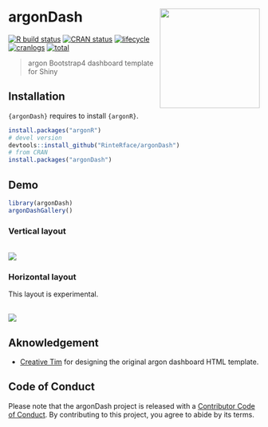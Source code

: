 # argonDash <img src="http://www.rinterface.com/inst/images/argonDash.svg" width=200 align="right" />

[![R build status](https://github.com/RinteRface/argonDash/workflows/R-CMD-check/badge.svg)](https://github.com/RinteRface/argonDash/actions)
[![CRAN status](https://www.r-pkg.org/badges/version/argonDash)](https://cran.r-project.org/package=argonDash)
[![lifecycle](https://img.shields.io/badge/lifecycle-maturing-ff69b4.svg)](https://www.tidyverse.org/lifecycle/#maturing)
[![cranlogs](https://cranlogs.r-pkg.org/badges/argonDash)](https://cran.r-project.org/package=argonDash)
[![total](https://cranlogs.r-pkg.org/badges/grand-total/argonDash)](https://www.rpackages.io/package/argonDash)

> argon Bootstrap4 dashboard template for Shiny

## Installation

`{argonDash}` requires to install `{argonR}`.

```r
install.packages("argonR")
# devel version
devtools::install_github("RinteRface/argonDash")
# from CRAN
install.packages("argonDash")
```

## Demo

```r
library(argonDash)
argonDashGallery()
```

### Vertical layout
<br>
<img src="man/figures/argonDashDemo.png">

### Horizontal layout

This layout is experimental.

<br>
<img src="man/figures/argonDashDemo_horizontal.png">

## Aknowledgement

* [Creative Tim](https://www.creative-tim.com/) for designing the original argon dashboard HTML template.

## Code of Conduct
  
  Please note that the argonDash project is released with a [Contributor Code of Conduct](https://contributor-covenant.org/version/2/0/CODE_OF_CONDUCT.html). By contributing to this project, you agree to abide by its terms.
